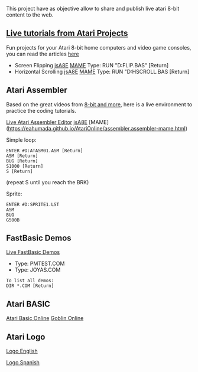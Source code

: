 This project have as objective allow to share and publish live atari 8-bit content to the web.

## [Live tutorials from Atari Projects](http://atariprojects.org/)

Fun projects for your Atari 8-bit home computers and video game consoles, you can read the articles [here](http://atariprojects.org/)

- Screen Flipping [jsA8E](https://eahumada.github.io/AtariOnline/atariprojects.html?disk_filename=flip.atr) [MAME](https://eahumada.github.io/AtariOnline/atariprojects/basic-mame.html) Type: RUN "D:FLIP.BAS" [Return]
- Horizontal Scrolling [jsA8E](https://eahumada.github.io/AtariOnline/atariprojects.html?disk_filename=scrolling.atr) [MAME](https://eahumada.github.io/AtariOnline/atariprojects/basic-mame.html) Type: RUN "D:HSCROLL.BAS [Return]


## Atari Assembler

Based on the great videos from [8-bit and more](https://www.youtube.com/watch?v=gOIa6_2_sxw), here is a live environment to practice the coding tutorials.

[Live Atari Assembler Editor](https://eahumada.github.io/AtariOnline/assembler/assembler-mame.html) [jsA8E](https://eahumada.github.io/AtariOnline/assembler.html?disk_filename=atariassembler.atr)
[MAME] (https://eahumada.github.io/AtariOnline/assembler.assembler-mame.html)

Simple loop:
```
ENTER #D:ATASM01.ASM [Return]
ASM [Return]
BUG [Return]
S1000 [Return]
S [Return]
```
(repeat S until you reach the BRK)

Sprite:
```
ENTER #D:SPRITE1.LST
ASM
BUG
G500B
```

## FastBasic Demos

[Live FastBasic Demos](https://eahumada.github.io/AtariOnline/fastbasic/fastbasic-mame.html) 

- Type: PMTEST.COM
- Type: JOYAS.COM

```
To list all demos:
DIR *.COM [Return]
```

## Atari BASIC

[Atari Basic Online](https://eahumada.github.io/AtariOnline/basic/basic-mame.html?)
[Goblin Online](https://eahumada.github.io/AtariOnline/basic/goblin-mame.html?)

## Atari Logo

[Logo English](https://eahumada.github.io/logo/logoeng-mame.html)

[Logo Spanish](https://eahumada.github.io/logo/logospa-mame.html)
